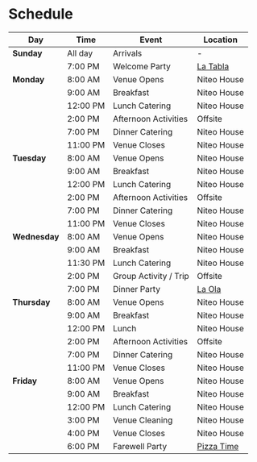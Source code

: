# Schedule

|   Day        | Time           | Event                         | Location                                               |
|--------------|----------------|-------------------------------|--------------------------------------------------------|
| **Sunday**   | All day        | Arrivals                      | -                                                      |
|              | 7:00 PM        | Welcome Party                 | [La Tabla](https://maps.app.goo.gl/eEKjWybpwmddcgSv9)  |
| **Monday**   | 8:00 AM        | Venue Opens                   | Niteo House                                            |
|              | 9:00 AM        | Breakfast                     | Niteo House                                            |
|              | 12:00 PM       | Lunch Catering                | Niteo House                                            |
|              | 2:00 PM        | Afternoon Activities          | Offsite                                                |
|              | 7:00 PM        | Dinner Catering               | Niteo House                                            |
|              | 11:00 PM       | Venue Closes                  | Niteo House                                            |
| **Tuesday**  | 8:00 AM        | Venue Opens                   | Niteo House                                            |
|              | 9:00 AM        | Breakfast                     | Niteo House                                            |
|              | 12:00 PM       | Lunch Catering                | Niteo House                                            |
|              | 2:00 PM        | Afternoon Activities          | Offsite                                                |
|              | 7:00 PM        | Dinner Catering               | Niteo House                                            |
|              | 11:00 PM       | Venue Closes                  | Niteo House                                            |
|**Wednesday** | 8:00 AM        | Venue Opens                   | Niteo House                                            |
|              | 9:00 AM        | Breakfast                     | Niteo House                                            |
|              | 11:30 PM       | Lunch Catering                | Niteo House                                            |
|              | 2:00 PM        | Group Activity / Trip         | Offsite                                                |
|              | 7:00 PM        | Dinner Party                  | [La Ola](https://maps.app.goo.gl/yxTBkXBpZdaKxZ9s5)    |
| **Thursday** | 8:00 AM        | Venue Opens                   | Niteo House                                            |
|              | 9:00 AM        | Breakfast                     | Niteo House                                            |
|              | 12:00 PM       | Lunch                         | Niteo House                                            |
|              | 2:00 PM        | Afternoon Activities          | Offsite                                                |
|              | 7:00 PM        | Dinner Catering               | Niteo House                                            | 
|              | 11:00 PM       | Venue Closes                  | Niteo House                                            | 
| **Friday**   | 8:00 AM        | Venue Opens                   | Niteo House                                            |
|              | 9:00 AM        | Breakfast                     | Niteo House                                            |
|              | 12:00 PM       | Lunch Catering                | Niteo House                                            |
|              | 3:00 PM        | Venue Cleaning                | Niteo House                                            |
|              | 4:00 PM        | Venue Closes                  | Niteo House                                            |
|              | 6:00 PM        | Farewell Party                | [Pizza Time](https://maps.app.goo.gl/eCo6HebYCdD6aUs49)|

